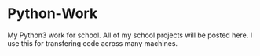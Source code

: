 # Python-Work
My Python3 work for school. All of my school projects will be posted here. I use this for transfering code across many machines.

